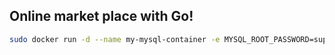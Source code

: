 ## Online market place with Go!

```bash
sudo docker run -d --name my-mysql-container -e MYSQL_ROOT_PASSWORD=super_password -e MYSQL_DATABASE=market_db -e MYSQL_USER=admin -e MYSQL_PASSWORD=super_password -p 3306:3306 mysql:latest
```

